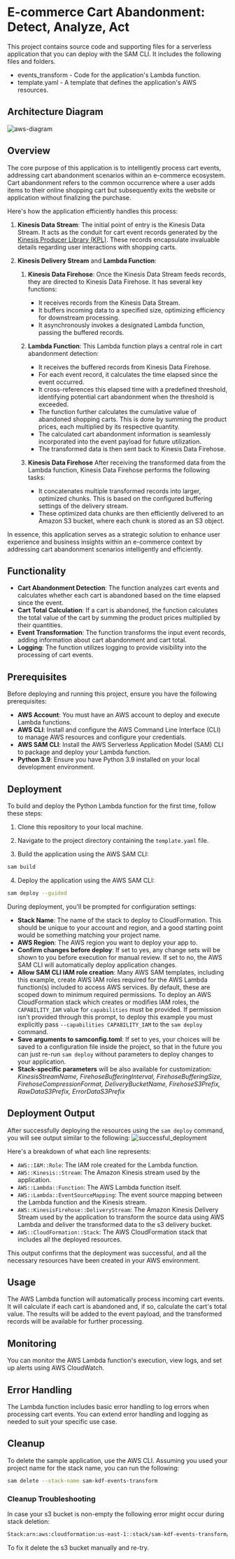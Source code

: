# E-commerce Cart Abandonment: Detect, Analyze, Act

This project contains source code and supporting files for a serverless application that you can deploy with the SAM CLI. It includes the following files and folders.

- events_transform - Code for the application's Lambda function.
- template.yaml - A template that defines the application's AWS resources.

## Architecture Diagram
![aws-diagram](./images/aws-diagram.jpeg)
## Overview
The core purpose of this application is to intelligently process cart events, addressing cart abandonment scenarios within an e-commerce ecosystem. Cart abandonment refers to the common occurrence where a user adds items to their online shopping cart but subsequently exits the website or application without finalizing the purchase.

Here's how the application efficiently handles this process:

1. **Kinesis Data Stream**: The initial point of entry is the Kinesis Data Stream. It acts as the conduit for cart event records generated by the [Kinesis Producer Library (KPL)](https://github.com/ssuljo/aws-kpl-producer). These records encapsulate invaluable details regarding user interactions with shopping carts.

2. **Kinesis Delivery Stream** and **Lambda Function**: 
   1. **Kinesis Data Firehose**: Once the Kinesis Data Stream feeds records, they are directed to Kinesis Data Firehose. It has several key functions:
      - It receives records from the Kinesis Data Stream.
      - It buffers incoming data to a specified size, optimizing efficiency for downstream processing.
      - It asynchronously invokes a designated Lambda function, passing the buffered records.

   2. **Lambda Function**: This Lambda function plays a central role in cart abandonment detection:
       - It receives the buffered records from Kinesis Data Firehose.
      - For each event record, it calculates the time elapsed since the event occurred.
      - It cross-references this elapsed time with a predefined threshold, identifying potential cart abandonment when the threshold is exceeded.
      - The function further calculates the cumulative value of abandoned shopping carts. This is done by summing the product prices, each multiplied by its respective quantity.
      - The calculated cart abandonment information is seamlessly incorporated into the event payload for future utilization.
      - The transformed data is then sent back to Kinesis Data Firehose.
   3. **Kinesis Data Firehose** After receiving the transformed data from the Lambda function, Kinesis Data Firehose performs the following tasks:
      - It concatenates multiple transformed records into larger, optimized chunks. This is based on the configured buffering settings of the delivery stream.
      - These optimized data chunks are then efficiently delivered to an Amazon S3 bucket, where each chunk is stored as an S3 object.

In essence, this application serves as a strategic solution to enhance user experience and business insights within an e-commerce context by addressing cart abandonment scenarios intelligently and efficiently.

## Functionality
- **Cart Abandonment Detection**: The function analyzes cart events and calculates whether each cart is abandoned based on the time elapsed since the event.
- **Cart Total Calculation**: If a cart is abandoned, the function calculates the total value of the cart by summing the product prices multiplied by their quantities.
- **Event Transformation**: The function transforms the input event records, adding information about cart abandonment and cart total.
- **Logging**: The function utilizes logging to provide visibility into the processing of cart events.

## Prerequisites
Before deploying and running this project, ensure you have the following prerequisites:
- **AWS Account**: You must have an AWS account to deploy and execute Lambda functions.
- **AWS CLI**: Install and configure the AWS Command Line Interface (CLI) to manage AWS resources and configure your credentials.
- **AWS SAM CLI**: Install the AWS Serverless Application Model (SAM) CLI to package and deploy your Lambda function.
- **Python 3.9**: Ensure you have Python 3.9 installed on your local development environment.

## Deployment

To build and deploy the Python Lambda function for the first time, follow these steps:

1. Clone this repository to your local machine.

2. Navigate to the project directory containing the `template.yaml` file.

3. Build the application using the AWS SAM CLI:

```bash
sam build
```

4. Deploy the application using the AWS SAM CLI:

```bash
sam deploy --guided
```

During deployment, you'll be prompted for configuration settings:

* **Stack Name**: The name of the stack to deploy to CloudFormation. This should be unique to your account and region, and a good starting point would be something matching your project name.
* **AWS Region**: The AWS region you want to deploy your app to.
* **Confirm changes before deploy**: If set to yes, any change sets will be shown to you before execution for manual review. If set to no, the AWS SAM CLI will automatically deploy application changes.
* **Allow SAM CLI IAM role creation**: Many AWS SAM templates, including this example, create AWS IAM roles required for the AWS Lambda function(s) included to access AWS services. By default, these are scoped down to minimum required permissions. To deploy an AWS CloudFormation stack which creates or modifies IAM roles, the `CAPABILITY_IAM` value for `capabilities` must be provided. If permission isn't provided through this prompt, to deploy this example you must explicitly pass `--capabilities CAPABILITY_IAM` to the `sam deploy` command.
* **Save arguments to samconfig.toml**: If set to yes, your choices will be saved to a configuration file inside the project, so that in the future you can just re-run `sam deploy` without parameters to deploy changes to your application.
* **Stack-specific parameters** will be also available for customization: _KinesisStreamName, FirehoseBufferingInterval, FirehoseBufferingSize, FirehoseCompressionFormat, DeliveryBucketName, FirehoseS3Prefix, RawDataS3Prefix, ErrorDataS3Prefix_

## Deployment Output

After successfully deploying the resources using the `sam deploy` command, you will see output similar to the following:
![successful_deployment](./images/successful_deployment.jpeg)

Here's a breakdown of what each line represents:

- `AWS::IAM::Role`: The IAM role created for the Lambda function.
- `AWS::Kinesis::Stream`: The Amazon Kinesis stream used by the application.
- `AWS::Lambda::Function`: The AWS Lambda function itself.
- `AWS::Lambda::EventSourceMapping`: The event source mapping between the Lambda function and the Kinesis stream.
- `AWS::KinesisFirehose::DeliveryStream`: The Amazon Kinesis Delivery Stream used by the application to transform the source data using AWS Lambda and deliver the transformed data to the s3 delivery bucket.
- `AWS::CloudFormation::Stack`: The AWS CloudFormation stack that includes all the deployed resources.

This output confirms that the deployment was successful, and all the necessary resources have been created in your AWS environment.

## Usage
The AWS Lambda function will automatically process incoming cart events. It will calculate if each cart is abandoned and, if so, calculate the cart's total value. The results will be added to the event payload, and the transformed records will be available for further processing.

## Monitoring
You can monitor the AWS Lambda function's execution, view logs, and set up alerts using AWS CloudWatch.

## Error Handling
The Lambda function includes basic error handling to log errors when processing cart events. You can extend error handling and logging as needed to suit your specific use case.

## Cleanup
To delete the sample application, use the AWS CLI. Assuming you used your project name for the stack name, you can run the following:

```bash
sam delete --stack-name sam-kdf-events-transform
```

### Cleanup Troubleshooting
In case your s3 bucket is non-empty the following error might occur during stack deletion:

```bash
Stack:arn:aws:cloudformation:us-east-1::stack/sam-kdf-events-transform/xxx is in DELETE_FAILED state and can not be updated.
```
To fix it delete the s3 bucket manually and re-try.
